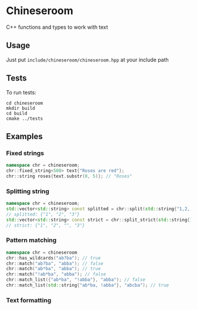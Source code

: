 # Chineseroom

C++ functions and types to work with text



## Usage

Just put `include/chineseroom/chineseroom.hpp` at your include path



## Tests

To run tests:

```shell
cd chineseroom
mkdir build
cd build
cmake ../tests
```



## Examples


### Fixed strings

```cpp
namespace chr = chineseroom;
chr::fixed_string<508> text{"Roses are red"};
chr::string roses{text.substr(0, 5)}; // "Roses"
```


### Splitting string

```cpp
namespace chr = chineseroom;
std::vector<std::string> const splitted = chr::split(std::string{"1,2,,3"}, ',');
// splitted: {"1", "2", "3"}
std::vector<std::string> const strict = chr::split_strict(std::string{1,2,,3"}, ',');
// strict: {"1", "2", "", "3"}
```


### Pattern matching

```cpp
namespace chr = chineseroom
chr::has_wildcards("ab?ba"); // true
chr::match("ab?ba", "abba"); // false
chr::match("ab*ba", "abba"); // true
chr::match("!ab*ba", "abba"); // false 
chr::match_list({"ab*ba", "!abba"}, "abba"); // false
chr::match_list(std::string{"ab*ba, !abba"}, "abcba"); // true
```


### Text formatting

```cpp
```
